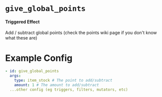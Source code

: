 # `give_global_points`
#### Triggered Effect

Add / subtract global points (check the points wiki page if you don't know what these are)

# Example Config
```yaml
- id: give_global_points
  args:
    type: item_stock # The point to add/subtract
    amount: 1 # The amount to add/subtract
  ...other config (eg triggers, filters, mutators, etc)
  ```